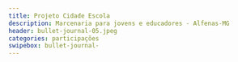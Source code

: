 ```yaml
---
title: Projeto Cidade Escola 
description: Marcenaria para jovens e educadores - Alfenas-MG
header: bullet-journal-05.jpeg 
categories: participações 
swipebox: bullet-journal-
---
```

